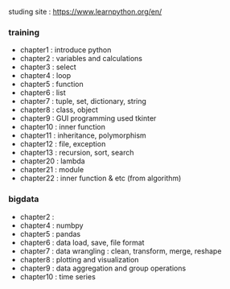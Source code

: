 studing site : https://www.learnpython.org/en/

### training
+ chapter1 : introduce python
+ chapter2 : variables and calculations
+ chapter3 : select 
+ chapter4 : loop
+ chapter5 : function
+ chapter6 : list
+ chapter7 : tuple, set, dictionary, string
+ chapter8 : class, object
+ chapter9 : GUI programming used tkinter
+ chapter10 : inner function
+ chapter11 : inheritance, polymorphism
+ chapter12 : file, exception
+ chapter13 : recursion, sort, search
+ chapter20 : lambda
+ chapter21 : module
+ chapter22 : inner function & etc (from algorithm)

### bigdata
+ chapter2 :
+ chapter4 : numbpy
+ chapter5 : pandas
+ chapter6 : data load, save, file format
+ chapter7 : data wrangling : clean, transform, merge, reshape
+ chapter8 : plotting and visualization
+ chapter9 : data aggregation and group operations
+ chapter10 : time series

